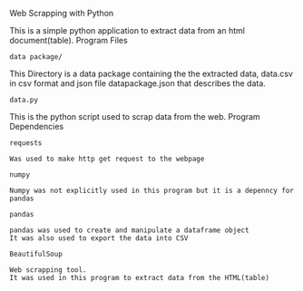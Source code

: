 Web Scrapping with Python

This is a simple python application to extract data from an html document(table).
Program Files

    data package/

This Directory is a data package containing the the extracted data, data.csv in csv format and json file datapackage.json that describes the data.

    data.py

This is the python script used to scrap data from the web.
Program Dependencies

    requests

    Was used to make http get request to the webpage

    numpy

    Numpy was not explicitly used in this program but it is a depenncy for pandas

    pandas

    pandas was used to create and manipulate a dataframe object
    It was also used to export the data into CSV

    BeautifulSoup

    Web scrapping tool.
    It was used in this program to extract data from the HTML(table)
